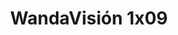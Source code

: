 ---
layout: episodios
title: "WandaVisión 1x09"
url_serie_padre: 'wandavision/temporada-1'
category: 'series'
capitulo: 'yes'
anio: '2021'
prev: 'capitulo-8'
proximo: ''
sandbox: allow-same-origin allow-forms
idioma: 'Latino/Subtitulado'
calidad: 'Full HD'
reproductores_fembed: ["https://streamsb.net/embed-114z1wfnnqjp.html","Latino","https://pelisplushd.me/v/gqz-ei-ee55mk0k","Latino","https://videos.sh/embed-8em3pyuslc1n.html","Latino","https://dood.to/e/fjrwomczi1d9","Latino","https://www.fembed.com/v/ryx7rue88re6rz2","Latino","https://www.fembed.com/v/pg83jbm88ryj5l1","Latino","https://kplayer.animekao.club/embed.php?data=78I4d/83ByqVZBZKJ+4RjzZnIVvNelR7buNTYm1XNtwYg1k7KQBO1r3X6wJ+BV4hNAftDM4za5gfbHeiuqv+MGQfMaFS6DJQm0ce7AGaZSeOEAu8yF6m8deXYiJjihYPB3rL5O364qtKur5QtsEKNQTabmF6f64Xgh5RgTaRuu/bYUbZKkYbf7+zthZebvfjdfjFEF+/XTpk84pgs2IeevWF3f+pt1EeEjhVgOafcqBbsmuT0Z7prJHKbAk1wGxh1Lq4Ydw5x0Q+DgfZsPeC+bl45nPxjcgAZiYPqWnmQE54wDSzcWkufT/i2VAQg/lC+V0OBWG6OXy7QPCi5hZ3VQ2JTOAu","Latino","https://mstream.tech/q3pnx39nu3c9","Latino","https://www.fembed.com/v/8p316s8yy1xqq23","Subtitulado","https://www.fembed.com/v/zg8zlbj11ykw8kn","Subtitulado","https://fembed.live/v/13l-6cjkk4p-4l8?hls4=yes","Subtitulado","https://mstream.tech/qg28xxvl8sq1","Subtitulado"]
reproductor: 'fembed'
clasificacion: '+10'
tags:
- Ciencia-Ficcion
---